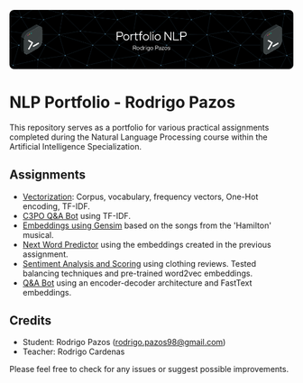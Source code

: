 ![Header](./images/github-header-image.png)

# NLP Portfolio - Rodrigo Pazos

This repository serves as a portfolio for various practical assignments completed during the Natural Language Processing course within the Artificial Intelligence Specialization.

## Assignments

- [Vectorization](./tp1/vectorization.ipynb): Corpus, vocabulary, frequency vectors, One-Hot encoding, TF-IDF.
- [C3PO Q&A Bot](/tp2/2b%20-%20bot_dnn_spacy_esp.ipynb) using TF-IDF.
- [Embeddings using Gensim](/tp3/Gensim%20entrega.ipynb) based on the songs from the 'Hamilton' musical.
- [Next Word Predictor](/tp4/tp4.ipynb) using the embeddings created in the previous assignment.
- [Sentiment Analysis and Scoring](/tp5/5-clothing_ecommerce_reviews.ipynb) using clothing reviews. Tested balancing techniques and pre-trained word2vec embeddings.
- [Q&A Bot](/tp6/6_bot_qa.ipynb) using an encoder-decoder architecture and FastText embeddings.

## Credits

- Student: Rodrigo Pazos (rodrigo.pazos98@gmail.com)
- Teacher: Rodrigo Cardenas

Please feel free to check for any issues or suggest possible improvements.